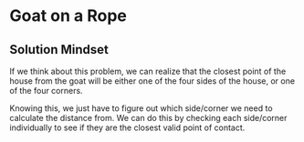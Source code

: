 # Goat on a Rope

## Solution Mindset

If we think about this problem, we can realize that the closest point of the house from the goat will be either one of the four sides of the house, or one of the four corners. 

Knowing this, we just have to figure out which side/corner we need to calculate the distance from. We can do this by checking each side/corner individually to see if they are the closest valid point of contact. 
